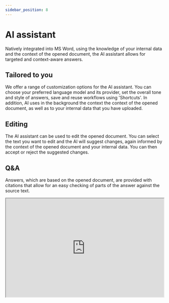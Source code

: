 ```yaml
---
sidebar_position: 8
---
```


# AI assistant

Natively integrated into MS Word, using the knowledge of your internal data and the
context of the opened document, the AI assistant allows for targeted and context-aware
answers.

## Tailored to you

We offer a range of customization options for the AI assistant. You can choose your
preferred language model and its provider, set the overall tone and style of answers,
save and reuse workflows using 'Shortcuts'. In addition, AI uses in the background the context
the context of the opened document, as well as to your internal data that you have
uploaded.

## Editing

The AI assistant can be used to edit the opened document. You can select the text you
want to edit and the AI will suggest changes, again informed by the context of the
opened document and your internal data. You can then accept or reject the suggested
changes.

## Q&A

Answers, which are based on the opened document, are provided with citations that
allow for an easy checking of parts of the answer against the source text.

<iframe
  width="100%"
  height="315"
  src="https://youtube.com/embed/WuQdOxFJfuc"
  title="YouTube video player"
  allow="accelerometer; autoplay; clipboard-write; encrypted-media; gyroscope; picture-in-picture"
  allowFullScreen
/>

## Shortcuts

For actions you commonly use, create a simple shortcut to trigger the action. You can
start filtering the action by typing '/' in the chat and then selecting the desired
action from the list. You can use keyboard arrows to navigate through the list, and
press Enter to select the action (this will send the prompt directly to the chat).
Alternatively, you can scroll and select the action to paste its content into the input
field, to further edit it.

<iframe
  width="100%"
  height="315"
  src="https://www.youtube.com/embed/sS28yNJVcWI"
  title="YouTube video player"
  allow="accelerometer; autoplay; clipboard-write; encrypted-media; gyroscope; picture-in-picture"
  allowFullScreen
/>
